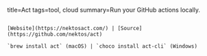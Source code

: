 title=Act
tags=tool, cloud
summary=Run your GitHub actions locally.
~~~~~~

[Website](https://nektosact.com/) | [Source](https://github.com/nektos/act)

`brew install act` (macOS) | `choco install act-cli` (Windows)

